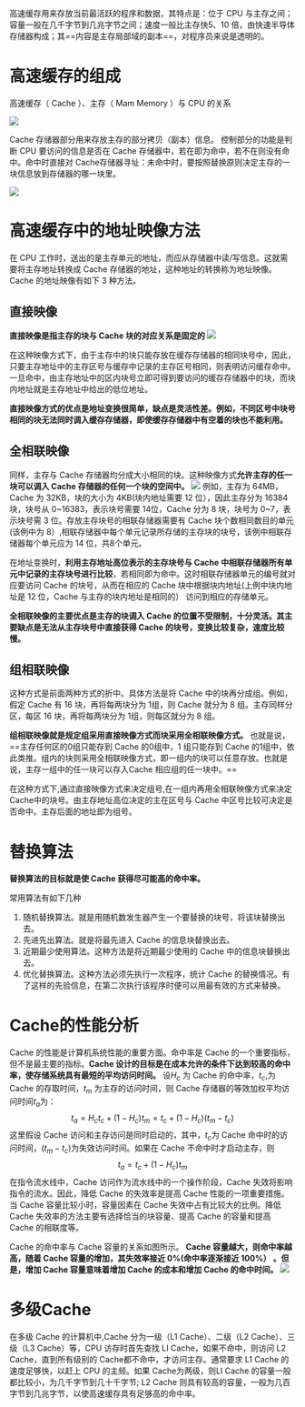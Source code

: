 高速缓存用来存放当前最活跃的程序和数据，其特点是：位于 CPU 与主存之间；容量一般在几千字节到几兆字节之间；速度一般比主存快5、10 倍，由快速半导体存储器构成；其==内容是主存局部域的副本==，对程序员来说是透明的。

# 高速缓存的组成

高速缓存（ Cache ）、主存（ Mam Memory ）与 CPU 的关系

![](attachment/Pasted%20image%2020231004231717.png)


Cache 存储器部分用来存放主存的部分拷贝（副本）信息。
控制部分的功能是判断 CPU 要访问的信息是否在 Cache 存储器中，若在即为命中，若不在则没有命中。命中时直接对 Cache存储器寻址：未命中时，要按照替换原则决定主存的一块信息放到存储器的哪一块里。

![](attachment/Pasted%20image%2020231004231815.png)

# 高速缓存中的地址映像方法

在 CPU 工作时，送出的是主存单元的地址，而应从存储器中读/写信息。这就需要将主存地址转换成 Cache 存储器的地址，这种地址的转换称为地址映像。 Cache 的地址映像有如下 3 种方法。

## 直接映像

**直接映像是指主存的块与 Cache 块的对应关系是固定的**
![](attachment/Pasted%20image%2020231004232132.png)

在这种映像方式下，由于主存中的块只能存放在缓存存储器的相同块号中，因此，只要主存地址中的主存区号与缓存中记录的主存区号相同，则表明访问缓存命中。一旦命中，由主存地址中的区内块号立即可得到要访问的缓存存储器中的块，而块内地址就是主存地址中给出的低位地址。

**直接映像方式的优点是地址变换很简单，缺点是灵活性差。例如，不同区号中块号相同的块无法同时调入缓存存储器，即使缓存存储器中有空着的块也不能利用。**

## 全相联映像

同样，主存与 Cache 存储器均分成大小相同的块。这种映像方式**允许主存的任一块可以调入 Cache 存储器的任何一个块的空间中。**
![](attachment/Pasted%20image%2020231004235934.png)
例如，主存为 64MB，Cache 为 32KB，块的大小为 4KB(块内地址需要 12 位），因此主存分为 16384 块，块号从 0~16383，表示块号需要 14位，Cache 分为 8 块，块号为 0~7，表示块号需 3 位。存放主存块号的相联存储器需要有 Cache 块个数相同数目的单元(该例中为 8）,相联存储器中每个单元记录所存储的主存块的块号，该例中相联存储器每个单元应为 14 位，共8个单元。

在地址变换时，**利用主存地址高位表示的主存块号与 Cache 中相联存储器所有单元中记录的主存块号进行比较**，若相同即为命中。这时相联存储器单元的编号就对应要访问 Cache 的块号，从而在相应的 Cache 块中根据块内地址(上例中块内地址是 12 位，Cache 与主存的块内地址是相同的） 访问到相应的存储单元。

**全相联映像的主要优点是主存的块调入 Cache 的位置不受限制，十分灵活。其主要缺点是无法从主存块号中直接获得 Cache 的块号，变换比较复杂，速度比较慢。**

## 组相联映像
这种方式是前面两种方式的折中。具体方法是将 Cache 中的块再分成组。例如，假定 Cache 有 16 块，再将每两块分为 1组，则 Cache 就分为 8 组。主存同样分区，每区 16 块，再将每两块分为 1组，则每区就分为 8 组。

**组相联映像就是规定组采用直接映像方式而块采用全相联映像方式。** 也就是说，==主存任何区的0组只能存到 Cache 的0组中，1 组只能存到 Cache 的1组中，依此类推。组内的块则采用全相联映像方式，即一组内的块可以任意存放。也就是说，主存一组中的任一块可以存入Cache 相应组的任一块中。==

在这种方式下,通过直接映像方式来决定组号,在一组内再用全相联映像方式来决定 Cache中的块号。由主存地址高位决定的主在区号与 Cache 中区号比较可决定是否命中。主存后面的地址即为组号。


# 替换算法

**替换算法的目标就是使 Cache 获得尽可能高的命中率。**

常用算法有如下几种

1. 随机替换算法。就是用随机数发生器产生一个要替换的块号，将该块替换出去。
2. 先进先出算法。就是将最先进入 Cache 的信息块替换出去。
3. 近期最少使用算法。这种方法是将近期最少使用的 Cache 中的信息块替换出去。
4. 优化替换算法。这种方法必须先执行一次程序，统计 Cache 的替换情况。有了这样的先验信息，在第二次执行该程序时便可以用最有效的方式来替换。

# Cache的性能分析

Cache 的性能是计算机系统性能的重要方面。命中率是 Cache 的一个重要指标，但不是最主要的指标。**Cache 设计的目标是在成本允许的条件下达到较高的命中率，使存储系统具有最短的平均访问时间。** 设$H_c$ 为 Cache 的命中率，$t_c$,为 Cache 的存取时间，$t_m$ 为主存的访问时间，则 Cache 存储器的等效加权平均访问时间$t_a$为：
$$
t_a=H_ct_c+(1-H_c)t_m=t_c+(1-H_c)(t_m-t_c)
$$
这里假设 Cache 访问和主存访问是同时启动的，其中，$t_c$为 Cache 命中时的访问时间，$(t_m-t_c)$为失效访问时间。如果在 Cache 不命中时才启动主存，则
$$
t_a=t_c+(1-H_c)t_m
$$
在指令流水线中，Cache 访问作为流水线中的一个操作阶段，Cache 失效将影响指令的流水。因此，降低 Cache 的失效率是提高 Cache 性能的一项重要措施。当 Cache 容量比较小时，容量因素在 Cache 失效中占有比较大的比例。降低 Cache 失效率的方法主要有选择恰当的块容量、提高 Cache 的容量和提高 Cache 的相联度等。

Cache 的命中率与 Cache 容量的关系如图所示。
**Cache 容量越大，则命中率越高，随着 Cache 容量的增加，其失效率接近 0%(命中率逐渐接近 100%） 。但是，增加 Cache 容量意味着增加 Cache 的成本和增加 Cache 的命中时间。**
![](attachment/Pasted%20image%2020231005001655.png)
# 多级Cache

在多级 Cache 的计算机中,Cache 分为一级（L1 Cache）、二级（L2 Cache）、三级（L3 Cache）等，CPU 访存时首先查找 LI Cache，如果不命中，则访问 L2 Cache，直到所有级别的 Cache都不命中，才访问主存。通常要求 L1 Cache 的速度足够快，以赶上 CPU 的主频。如果 Cache为两级，则LI Cache 的容量一般都比较小，为几千字节到几十千字节; L2 Cache 则具有较高的容量，一般为几百字节到几兆字节，以使高速缓存具有足够高的命中率。